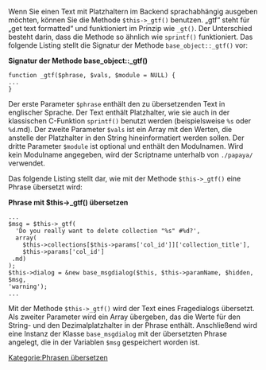 
Wenn Sie einen Text mit Platzhaltern im Backend sprachabhängig ausgeben möchten, können Sie die Methode `$this->_gtf()` benutzen. „gtf“ steht für „get text formatted“ und funktioniert im Prinzip wie `_gt()`. Der Unterschied besteht darin, dass die Methode so ähnlich wie `sprintf()` funktioniert. Das folgende Listing stellt die Signatur der Methode `base_object::_gtf()` vor:

**Signatur der Methode base_object::_gtf()**

~~~~ {.php}
function _gtf($phrase, $vals, $module = NULL) {
...
}
~~~~

Der erste Parameter `$phrase` enthält den zu übersetzenden Text in englischer Sprache. Der Text enthält Platzhalter, wie sie auch in der klassischen C-Funktion `sprintf()` benutzt werden (beispielsweise `%s` oder `%d`.md). Der zweite Parameter `$vals` ist ein Array mit den Werten, die anstelle der Platzhalter in den String hineinformatiert werden sollen. Der dritte Parameter `$module` ist optional und enthält den Modulnamen. Wird kein Modulname angegeben, wird der Scriptname unterhalb von `./papaya/` verwendet.

Das folgende Listing stellt dar, wie mit der Methode `$this->_gtf()` eine Phrase übersetzt wird:

**Phrase mit \$this-\>_gtf() übersetzen**

~~~~ {.php}
...
$msg = $this->_gtf(
  'Do you really want to delete collection "%s" #%d?',
  array(
    $this->collections[$this->params['col_id']]['collection_title'],
    $this->params['col_id']
 .md)
);
$this->dialog = &new base_msgdialog($this, $this->paramName, $hidden, $msg,
'warning');
...
~~~~

Mit der Methode `$this->_gtf()` wird der Text eines Fragedialogs übersetzt. Als zweiter Parameter wird ein Array übergeben, das die Werte für den String- und den Dezimalplatzhalter in der Phrase enthält. Anschließend wird eine Instanz der Klasse `base_msgdialog` mit der übersetzten Phrase angelegt, die in der Variablen `$msg` gespeichert worden ist.

[Kategorie:Phrasen übersetzen](export_de/Kategorie:Phrasen_uebersetzen.md)
